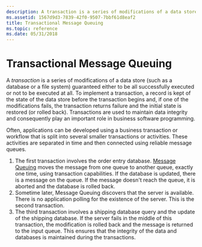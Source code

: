 ```yaml
---
description: A transaction is a series of modifications of a data store (such as a database or a file system) guaranteed either to be all successfully executed or not to be executed at all.
ms.assetid: 1567d9d3-7839-42f0-9507-7bbf61d8eaf2
title: Transactional Message Queuing
ms.topic: reference
ms.date: 05/31/2018
---
```


# Transactional Message Queuing

A *transaction* is a series of modifications of a data store (such as a database or a file system) guaranteed either to be all successfully executed or not to be executed at all. To implement a transaction, a record is kept of the state of the data store before the transaction begins and, if one of the modifications fails, the transaction returns failure and the initial state is restored (or rolled back). Transactions are used to maintain data integrity and consequently play an important role in business software programming.

Often, applications can be developed using a business transaction or workflow that is split into several smaller transactions or activities. These activities are separated in time and then connected using reliable message queues.

1.  The first transaction involves the order entry database. [Message Queuing](/previous-versions/windows/desktop/legacy/ms711472(v=vs.85)) moves the message from one queue to another queue, exactly one time, using transaction capabilities. If the database is updated, there is a message on the queue. If the message doesn't reach the queue, it is aborted and the database is rolled back.
2.  Sometime later, Message Queuing discovers that the server is available. There is no application polling for the existence of the server. This is the second transaction.
3.  The third transaction involves a shipping database query and the update of the shipping database. If the server fails in the middle of this transaction, the modification is rolled back and the message is returned to the input queue. This ensures that the integrity of the data and databases is maintained during the transactions.

 

 



